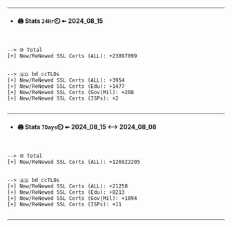 

---
- #### 🖨️ **Stats** `24Hr`⏲️ ➼ 2024_08_15
```console


--> 🌐 Total
[+] New/ReNewed SSL Certs (ALL): +23897899


--> 🇧🇩 bd_ccTLDs
[+] New/ReNewed SSL Certs (ALL): +3954
[+] New/ReNewed SSL Certs (Edu): +1477
[+] New/ReNewed SSL Certs (Gov|Mil): +208
[+] New/ReNewed SSL Certs (ISPs): +2


```

---
- #### 🖨️ **Stats** `7Days`⏲️ ➼ 2024_08_15 <--> 2024_08_08
```console


--> 🌐 Total
[+] New/ReNewed SSL Certs (ALL): +126922205


--> 🇧🇩 bd_ccTLDs
[+] New/ReNewed SSL Certs (ALL): +21250
[+] New/ReNewed SSL Certs (Edu): +8213
[+] New/ReNewed SSL Certs (Gov|Mil): +1094
[+] New/ReNewed SSL Certs (ISPs): +11


```

---

